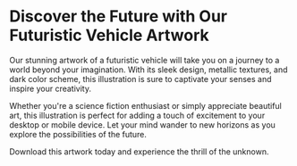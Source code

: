 <!--font:Montserrat-->

# Discover the Future with Our Futuristic Vehicle Artwork

Our stunning artwork of a futuristic vehicle will take you on a journey to a world beyond your imagination. With its sleek design, metallic textures, and dark color scheme, this illustration is sure to captivate your senses and inspire your creativity.

Whether you're a science fiction enthusiast or simply appreciate beautiful art, this illustration is perfect for adding a touch of excitement to your desktop or mobile device. Let your mind wander to new horizons as you explore the possibilities of the future.

Download this artwork today and experience the thrill of the unknown.

<!--

Write me markdown content of website with wallpaper:

"A wallpaper with a simple illustration of a futuristic vehicle, with metallic textures and a dark and moody color scheme."

The header of the page should not be copy of the text but rather a real content of the website which is using this wallpaper.


---


# Futuristic Vehicle Wallpaper

Decorate your desktop or mobile screen with this stunning wallpaper featuring a sleek and futuristic vehicle. The illustration showcases metallic textures and a dark, moody color scheme that will add a touch of sophistication to your device.

Whether you're a fan of science fiction or simply appreciate beautiful design, this wallpaper is sure to impress. Download it today and enjoy the striking visual impact it brings to your screen.


---


Heading should not include word "wallpaper". The website should not be about the wallpaper itself, wallpaper is just a related background, rewrite whole content.


---


# Explore the Future with this Futuristic Vehicle Illustration

Step into a world of imagination and adventure with our stunning illustration of a futuristic vehicle. With its sleek design, metallic textures, and dark color scheme, this illustration will transport you to a world beyond your wildest dreams.

Whether you're a fan of science fiction or simply appreciate beautiful artwork, this illustration is sure to captivate your imagination. Use it as a background for your desktop or mobile device and let your mind wander to exciting new worlds.

Download this illustration today and explore the future like never before.


---


Heading is too long, rewrite whole content.


---


# Futuristic Vehicle Illustration

Experience the thrill of the future with our captivating illustration of a sleek and futuristic vehicle. With its metallic textures and dark, moody color scheme, this artwork will transport you to a world beyond your wildest dreams.

Whether you're a fan of science fiction or simply appreciate beautiful design, this illustration is sure to inspire your imagination. Use it as a stunning background for your desktop or mobile device and let your mind wander to exciting new worlds.

Download this illustration today and embark on an adventure into the unknown.


---


Heading is too long, rewrite whole content.


---


# Discover the Future with Our Futuristic Vehicle Artwork

Our stunning artwork of a futuristic vehicle will take you on a journey to a world beyond your imagination. With its sleek design, metallic textures, and dark color scheme, this illustration is sure to captivate your senses and inspire your creativity.

Whether you're a science fiction enthusiast or simply appreciate beautiful art, this illustration is perfect for adding a touch of excitement to your desktop or mobile device. Let your mind wander to new horizons as you explore the possibilities of the future.

Download this artwork today and experience the thrill of the unknown.


---


Write me a Google font which is best fitting for the website.

Pick from the list:
- Montserrat
- Poppins
- Exo 2
- Roboto
- Barlow Condensed
- IBM Plex Sans
- Great Vibes
- Alegreya
- Lobster
- Playfair Display
- Lato
- Futura
- Raleway
- Inter
- Open Sans
- Orbitron
- Dancing Script


Write just the font name nothing else.


---


I recommend using "Montserrat" for the website.

-->
